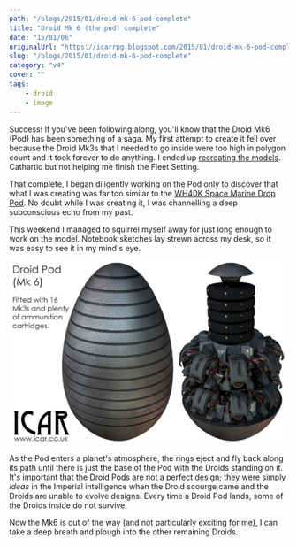 ```yaml
---
path: "/blogs/2015/01/droid-mk-6-pod-complete"
title: "Droid Mk 6 (the pod) complete"
date: "15/01/06"
originalUrl: "https://icarrpg.blogspot.com/2015/01/droid-mk-6-pod-complete.html"
slug: "/blogs/2015/01/droid-mk-6-pod-complete"
category: "v4"
cover: ""
tags:
    - droid
    - image
---
```

Success! If you've been following along, you'll know that the Droid Mk6 (Pod) has been something of a saga. My first attempt to create it fell over because the Droid Mk3s that I needed to go inside were too high in polygon count and it took forever to do anything. I ended up [recreating the models](../2014-12-17-never-leave-well-enough-alone). Cathartic but not helping me finish the Fleet Setting.  

That complete, I began diligently working on the Pod only to discover that what I was creating was far too similar to the [WH40K Space Marine Drop Pod](../2014-12-29-an-example-of-graphics-going-not-so-well). No doubt while I was creating it, I was channelling a deep subconscious echo from my past.  

This weekend I managed to squirrel myself away for just long enough to work on the model. Notebook sketches lay strewn across my desk, so it was easy to see it in my mind's eye.  

![The Droid Mark 6 drop pod; a death egg by any other name](./images/droid-mk6-pod.jpg)

As the Pod enters a planet's atmosphere, the rings eject and fly back along its path until there is just the base of the Pod with the Droids standing on it. It's important that the Droid Pods are not a perfect design; they were simply *ideas* in the Imperial intelligence when the Droid scourge came and the Droids are unable to evolve designs. Every time a Droid Pod lands, some of the Droids inside do not survive.  

Now the Mk6 is out of the way (and not particularly exciting for me), I can take a deep breath and plough into the other remaining Droids.